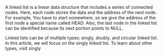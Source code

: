A linked list is a linear data structure that includes a series of connected nodes. Here, each node stores the data and the address of the next node. For example, You have to start somewhere, so we give the address of the first node a special name called HEAD. Also, the last node in the linked list can be identified because its next portion points to NULL.

Linked lists can be of multiple types: singly, doubly, and circular linked list. In this article, we will focus on the singly linked list. To learn about other types, visit  singly
